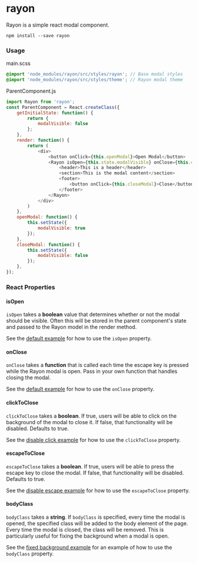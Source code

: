 # rayon

Rayon is a simple react modal component.

`npm install --save rayon`

### Usage

main.scss

```scss
@import 'node_modules/rayon/src/styles/rayon'; // Base modal styles
@import 'node_modules/rayon/src/styles/theme'; // Rayon modal theme
```

ParentComponent.js

```js
import Rayon from 'rayon';
const ParentComponent = React.createClass({
	getInitialState: function() {
		return {
			modalVisible: false
		};
	},
	render: function() {
		return (
			<div>
				<button onClick={this.openModal}>Open Modal</button>
				<Rayon isOpen={this.state.modalVisible} onClose={this.closeModal}>
					<header>This is a header</header>
					<section>This is the modal content</section>
					<footer>
						<button onClick={this.closeModal}>Close</button>
					</footer>
				</Rayon>
			</div>
		)
	},
	openModal: function() {
		this.setState({
			modalVisible: true
		});
	},
	closeModal: function() {
		this.setState({
			modalVisible: false
		});
	},
});
```

### React Properties

#### isOpen

`isOpen` takes a **boolean** value that determines whether or not the modal should be visible. Often this will be stored in the parent component's state and passed to the Rayon model in the render method.

See the [default example](examples/default) for how to use the `isOpen` property.

#### onClose

`onClose` takes a **function** that is called each time the escape key is pressed while the Rayon modal is open. Pass in your own function that handles closing the modal.

See the [default example](examples/default) for how to use the `onClose` property.

#### clickToClose

`clickToClose` takes a **boolean**. If true, users will be able to click on the background of the modal to close it. If false, that functionality will be disabled. Defaults to true.

See the [disable click example](examples/disable-click) for how to use the `clickToClose` property.

#### escapeToClose

`escapeToClose` takes a **boolean**. If true, users will be able to press the escape key to close the modal. If false, that functionality will be disabled. Defaults to true.

See the [disable escape example](examples/disable-escape) for how to use the `escapeToClose` property.

#### bodyClass

`bodyClass` takes a **string**. If `bodyClass` is specified, every time the modal is opened, the specified class will be added to the body element of the page. Every time the modal is closed, the class will be removed. This is particularly useful for fixing the background when a modal is open.

See the [fixed background example](examples/fixed-background) for an example of how to use the `bodyClass` property.
